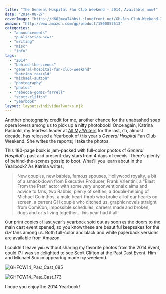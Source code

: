 ```yaml
---
title: "The General Hospital Fan Club Weekend - 2014, Available now!"
date: "2014-08-27"
coverImage: "https://d602mxa74hbsi.cloudfront.net/GH-Fan-Club-Weekend-2014.jpg"
amazon: "http://www.amazon.com/gp/product/1500857513"
categories:
  - "announcements"
  - "publication-news"
  - "writing"
  - "misc"
  - "info"
tags:
  - "2014"
  - "behind-the-scenes"
  - "general-hospital-fan-club-weekend"
  - "katrina-rasbold"
  - "michael-sutton"
  - "photography"
  - "photos"
  - "rebecca-gomez-farrell"
  - "scott-clifton"
  - "yearbook"
layout: layouts/individualworks.njk
---
```


Another photography credit for me, another chance for the unabashed soap opera lovers among us to pick up a nifty photobook! Once again, Katrina Rasbold, my fearless leader at [All My Writers](http://allmywriters.net) for the last, oh, almost decade, has released a Yearbook of this year's _General Hospital_ Fan Club Weekend. She writes the reports; I take the photos.

This 180-page book is jam-packed with full-color photos of _General Hospital_'s past and present-day stars from 4 days of events. There's plenty of behind-the-scenes gossip to boot. What'll you learn about in the Yearbook? As Katrina writes,

> New couples, new babies, famous spouses, Hollywood royalty, a bit of a smack-down from Executive Producer, Frank Valentini, a “Blast From the Past” actor with some very unconventional claims and advice to fans, two Rabbis, plenty of selfies, a double-helping of Michael Corinthos, a male heart-throb who broke all of our hearts on screen, a current GH couple who ditched us, graphic novels straight from ComiCon, impossible schedules, careers made and broken, dogs and cats living together... this year had it all! 

Our print copies of [last year's yearbook](http://www.amazon.com/gp/product/1500857513/ref=as_li_tl?ie=UTF8&camp=1789&creative=390957&creativeASIN=1500857513&linkCode=as2&tag=media0477-20&linkId=Q32JNQ4HQ3PKZXZK) sold out as soon as the doors to the main cast event opened, so you know these are beautiful keepsakes for the _GH_ fans among us. Both full-color and black and white paperback versions are available from Amazon.

I couldn't leave you without sharing my favorite photos from the 2014 event, could I? I was so delighted to see Scott Clifton at the Past Cast Event. Him and Michael Sutton appearing made my weekend.

![GHFCW14_Past_Cast_085](https://d602mxa74hbsi.cloudfront.net/GHFCW14_Past_Cast_085.JPG)

![GHFCW14_Past_Cast_173](https://d602mxa74hbsi.cloudfront.net/GHFCW14_Past_Cast_173.JPG)

I hope you enjoy the 2014 Yearbook!
